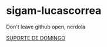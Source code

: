 # sigam-lucascorrea

Don't leave github open, nerdola

[SUPORTE DE DOMINGO](https://suportededomingo.com.br/)
